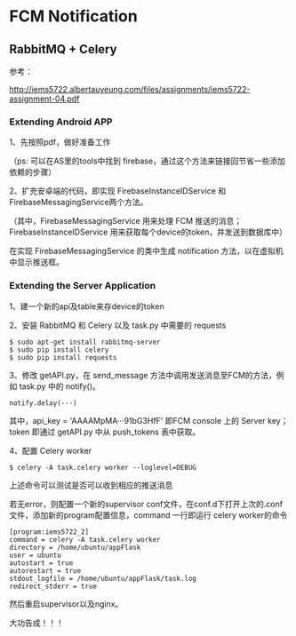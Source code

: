 
# FCM Notification

## RabbitMQ + Celery

参考：

http://iems5722.albertauyeung.com/files/assignments/iems5722-assignment-04.pdf

### Extending Android APP

1、先按照pdf，做好准备工作

（ps: 可以在AS里的tools中找到 firebase，通过这个方法来链接回节省一些添加依赖的步骤）

2、扩充安卓端的代码，即实现 FirebaseInstanceIDService 和 FirebaseMessagingService两个方法。

（其中，FirebaseMessagingService 用来处理 FCM 推送的消息；FirebaseInstanceIDService 用来获取每个device的token，并发送到数据库中）

在实现 FirebaseMessagingService 的类中生成 notification 方法，以在虚拟机中显示推送框。

### Extending the Server Application 

1、建一个新的api及table来存device的token

2、安装 RabbitMQ 和 Celery 以及 task.py 中需要的 requests

```
$ sudo apt-get install rabbitmq-server
$ sudo pip install celery
$ sudo pip install requests
```

3、修改 getAPI.py，在 send_message 方法中调用发送消息至FCM的方法，例如 task.py 中的 notify()。

```
notify.delay(···)
```

其中，api_key = 'AAAAMpMA···91bG3HfF' 即FCM console 上的 Server key；token 即通过 getAPI.py 中从 push_tokens 表中获取。

4、配置 Celery worker 

```
$ celery -A task.celery worker --loglevel=DEBUG
```

上述命令可以测试是否可以收到相应的推送消息

若无error，则配置一个新的supervisor conf文件，在conf.d下打开上次的.conf文件，添加新的program配置信息，command 一行即运行 celery worker的命令

```
[program:iems5722_2]
command = celery -A task.celery worker
directory = /home/ubuntu/appFlask
user = ubuntu
autostart = true
autorestart = true
stdout_logfile = /home/ubuntu/appFlask/task.log 
redirect_stderr = true
```
然后重启supervisor以及nginx。

大功告成！！！
